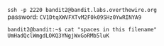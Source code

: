 `ssh -p 2220 bandit2@bandit.labs.overthewire.org`  
password: `CV1DtqXWVFXTvM2F0k09SHz0YwRINYA9`  

```
bandit2@bandit:~$ cat "spaces in this filename" 
UmHadQclWmgdLOKQ3YNgjWxGoRMb5luK
```